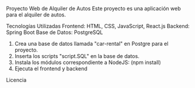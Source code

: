 Proyecto Web de Alquiler de Autos
Este proyecto es una aplicación web para el alquiler de autos.

Tecnologías Utilizadas
Frontend: HTML, CSS, JavaScript, React.js
Backend: Spring Boot
Base de Datos: PostgreSQL

1. Crea una base de datos llamada "car-rental" en Postgre para el proyecto.
2. Inserta los scripts "script.SQL" en la base de datos.
3. Instala los módulos correspondiente a NodeJS: (npm install)
4. Ejecuta el frontend y backend

Licencia
